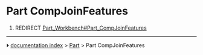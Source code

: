 # Part CompJoinFeatures
1.  REDIRECT [Part_Workbench#Part_CompJoinFeatures](Part_Workbench#Part_CompJoinFeatures.md)



---
⏵ [documentation index](../README.md) > [Part](Part_Workbench.md) > Part CompJoinFeatures
